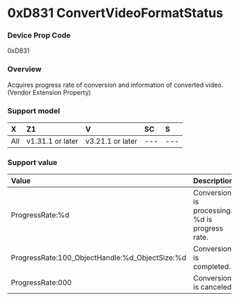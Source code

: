 # 0xD831 ConvertVideoFormatStatus

### Device Prop Code

0xD831

### Overview

Acquires progress rate of conversion and information of converted video.  
(Vendor Extension Property)

### Support model

| X | Z1 | V | SC | S |
|:--|:--|:--|:--|:--|
| All | v1.31.1 or later | v3.21.1 or later | --- | --- |

### Support value

| Value | Description |
|:--|:--|
| ProgressRate:%d | Conversion is processing.<br>%d is progress rate. |
| ProgressRate:100_ObjectHandle:%d_ObjectSize:%d | Conversion is completed. |
| ProgressRate:000 | Conversion is canceled. |
